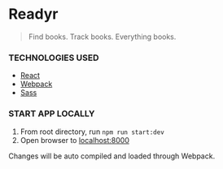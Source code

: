 # Readyr

> Find books. Track books. Everything books.

### TECHNOLOGIES USED
* [React](https://reactjs.org/)
* [Webpack](https://webpack.js.org/)
* [Sass](https://sass-lang.com/)

### START APP LOCALLY
1. From root directory, run `npm run start:dev`
2. Open browser to [localhost:8000](http://localhost:8000)

Changes will be auto compiled and loaded through Webpack.


